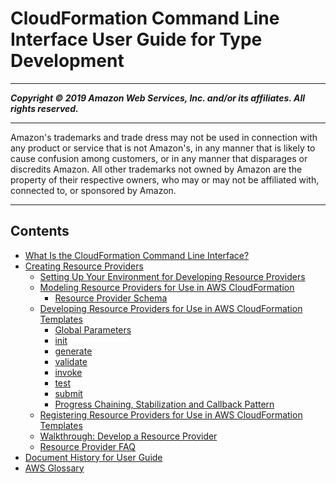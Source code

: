 # CloudFormation Command Line Interface User Guide for Type Development

-----
*****Copyright &copy; 2019 Amazon Web Services, Inc. and/or its affiliates. All rights reserved.*****

-----
Amazon's trademarks and trade dress may not be used in 
     connection with any product or service that is not Amazon's, 
     in any manner that is likely to cause confusion among customers, 
     or in any manner that disparages or discredits Amazon. All other 
     trademarks not owned by Amazon are the property of their respective
     owners, who may or may not be affiliated with, connected to, or 
     sponsored by Amazon.

-----
## Contents
+ [What Is the CloudFormation Command Line Interface?](what-is-cloudformation-cli.md)
+ [Creating Resource Providers](resource-types.md)
   + [Setting Up Your Environment for Developing Resource Providers](resource-type-setup.md)
   + [Modeling Resource Providers for Use in AWS CloudFormation](resource-type-model.md)
      + [Resource Provider Schema](resource-type-schema.md)
   + [Developing Resource Providers for Use in AWS CloudFormation Templates](resource-type-develop.md)
      + [Global Parameters](resource-type-cli-global-parameters.md)
      + [init](resource-type-cli-init.md)
      + [generate](resource-type-cli-generate.md)
      + [validate](resource-type-cli-validate.md)
      + [invoke](resource-type-cli-invoke.md)
      + [test](resource-type-cli-test.md)
      + [submit](resource-type-cli-submit.md)
      + [Progress Chaining, Stabilization and Callback Pattern](resource-type-develop-stabilize.md)
   + [Registering Resource Providers for Use in AWS CloudFormation Templates](resource-type-register.md)
   + [Walkthrough: Develop a Resource Provider](resource-type-walkthrough.md)
   + [Resource Provider FAQ](resource-type-faq.md)
+ [Document History for User Guide](doc-history.md)
+ [AWS Glossary](glossary.md)